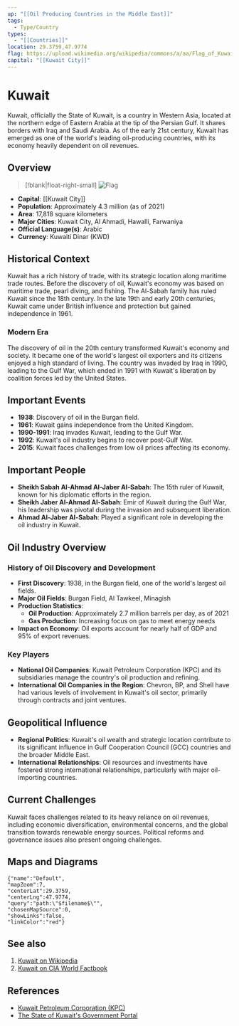 ```yaml
---
up: "[[Oil Producing Countries in the Middle East]]"
tags:
  - Type/Country
types:
  - "[[Countries]]"
location: 29.3759,47.9774
flag: https://upload.wikimedia.org/wikipedia/commons/a/aa/Flag_of_Kuwait.svg
capital: "[[Kuwait City]]"
---
```


# Kuwait

Kuwait, officially the State of Kuwait, is a country in Western Asia, located at the northern edge of Eastern Arabia at the tip of the Persian Gulf. It shares borders with Iraq and Saudi Arabia. As of the early 21st century, Kuwait has emerged as one of the world's leading oil-producing countries, with its economy heavily dependent on oil revenues.

## Overview

> [!blank|float-right-small]
> ![Flag](https://upload.wikimedia.org/wikipedia/commons/a/aa/Flag_of_Kuwait.svg)

- **Capital**: [[Kuwait City]]
- **Population**: Approximately 4.3 million (as of 2021)
- **Area**: 17,818 square kilometers
- **Major Cities**: Kuwait City, Al Ahmadi, Hawalli, Farwaniya
- **Official Language(s)**: Arabic
- **Currency**: Kuwaiti Dinar (KWD)


## Historical Context

Kuwait has a rich history of trade, with its strategic location along maritime trade routes. Before the discovery of oil, Kuwait's economy was based on maritime trade, pearl diving, and fishing. The Al-Sabah family has ruled Kuwait since the 18th century. In the late 19th and early 20th centuries, Kuwait came under British influence and protection but gained independence in 1961.

### Modern Era

The discovery of oil in the 20th century transformed Kuwait's economy and society. It became one of the world's largest oil exporters and its citizens enjoyed a high standard of living. The country was invaded by Iraq in 1990, leading to the Gulf War, which ended in 1991 with Kuwait's liberation by coalition forces led by the United States.

## Important Events

- **1938**: Discovery of oil in the Burgan field.
- **1961**: Kuwait gains independence from the United Kingdom.
- **1990-1991**: Iraq invades Kuwait, leading to the Gulf War.
- **1992**: Kuwait's oil industry begins to recover post-Gulf War.
- **2015**: Kuwait faces challenges from low oil prices affecting its economy.

## Important People

- **Sheikh Sabah Al-Ahmad Al-Jaber Al-Sabah**: The 15th ruler of Kuwait, known for his diplomatic efforts in the region.
- **Sheikh Jaber Al-Ahmad Al-Sabah**: Emir of Kuwait during the Gulf War, his leadership was pivotal during the invasion and subsequent liberation.
- **Ahmad Al-Jaber Al-Sabah**: Played a significant role in developing the oil industry in Kuwait.

## Oil Industry Overview

### History of Oil Discovery and Development

- **First Discovery**: 1938, in the Burgan field, one of the world's largest oil fields.
- **Major Oil Fields**: Burgan Field, Al Tawkeel, Minagish
- **Production Statistics**:
  - **Oil Production**: Approximately 2.7 million barrels per day, as of 2021
  - **Gas Production**: Increasing focus on gas to meet energy needs
- **Impact on Economy**: Oil exports account for nearly half of GDP and 95% of export revenues.

### Key Players

- **National Oil Companies**: Kuwait Petroleum Corporation (KPC) and its subsidiaries manage the country's oil production and refining.
- **International Oil Companies in the Region**: Chevron, BP, and Shell have had various levels of involvement in Kuwait's oil sector, primarily through contracts and joint ventures.

## Geopolitical Influence

- **Regional Politics**: Kuwait's oil wealth and strategic location contribute to its significant influence in Gulf Cooperation Council (GCC) countries and the broader Middle East.
- **International Relationships**: Oil resources and investments have fostered strong international relationships, particularly with major oil-importing countries.

## Current Challenges

Kuwait faces challenges related to its heavy reliance on oil revenues, including economic diversification, environmental concerns, and the global transition towards renewable energy sources. Political reforms and governance issues also present ongoing challenges.

## Maps and Diagrams

```mapview
{"name":"Default",
"mapZoom":7,
"centerLat":29.3759,
"centerLng":47.9774,
"query":"path:\"$filename$\"",
"chosenMapSource":0,
"showLinks":false,
"linkColor":"red"}
```

## See also

1. [Kuwait on Wikipedia](https://en.wikipedia.org/wiki/Kuwait)
2. [Kuwait on CIA World Factbook](https://www.cia.gov/the-world-factbook/countries/kuwait/)

## References

- [Kuwait Petroleum Corporation (KPC)](https://www.kpc.com.kw/)
- [The State of Kuwait's Government Portal](https://www.e.gov.kw/sites/kgoenglish/Pages/HomePage.aspx)
